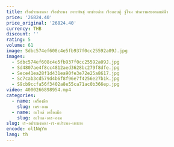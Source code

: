 ```yaml
---
title: เรือประมงหนา เรือประมง เพาะพันธุ์ ตาข่ายล่าง เรือกอบกู้ จู่โจม ทําความสะอาดแม่น้ํา
price: '26824.40'
price_original: '26824.40'
currency: THB
discount: ''
rating: 5
volume: 61
image: Sdbc574ef608c4e5fb937f0cc25592a09J.jpg
images:
  - Sdbc574ef608c4e5fb937f0cc25592a09J.jpg
  - Sd4807ae4f8cc4812aed3628bc279f8dfe.jpg
  - Sece41ea28f1d431ea90fe3e72e25a8617.jpg
  - Sc7cab3cd579d4b6f8f96e7f4256e27b1k.jpg
  - S9cb9ccfa56f3402a8e55ca71ac0b366ep.jpg
video: 4000266898954.mp4
categories:
  - name: เครื่องมือ
    slug: เคร-องม
  - name: อะไหล่ เครื่องมือ
    slug: อะไหล-เคร-องม
slug: เร-อประมงหนา-เร-อประมง-เพาะพ
encode: ol1NqYm
lang: th
---
```

  